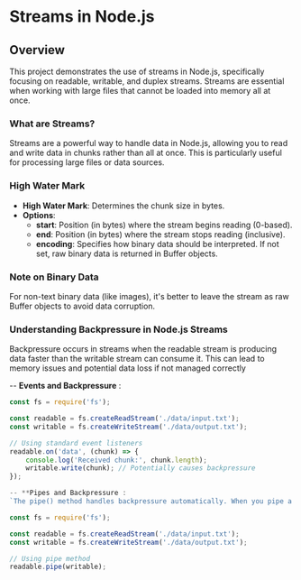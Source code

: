# Streams in Node.js

## Overview
This project demonstrates the use of streams in Node.js, specifically focusing on readable, writable, and duplex streams. Streams are essential when working with large files that cannot be loaded into memory all at once.

### What are Streams?
Streams are a powerful way to handle data in Node.js, allowing you to read and write data in chunks rather than all at once. This is particularly useful for processing large files or data sources.

### High Water Mark

- **High Water Mark**: Determines the chunk size in bytes.
- **Options**:
  - **start**: Position (in bytes) where the stream begins reading (0-based).
  - **end**: Position (in bytes) where the stream stops reading (inclusive).
  - **encoding**: Specifies how binary data should be interpreted. If not set, raw binary data is returned in Buffer objects.

### Note on Binary Data
For non-text binary data (like images), it's better to leave the stream as raw Buffer objects to avoid data corruption.

### Understanding Backpressure in Node.js Streams
Backpressure occurs in streams when the readable stream is producing data faster than the writable stream can consume it. This can lead to memory issues and potential data loss if not managed correctly

-- **Events and Backpressure** : 
```javascript
const fs = require('fs');

const readable = fs.createReadStream('./data/input.txt');
const writable = fs.createWriteStream('./data/output.txt');

// Using standard event listeners
readable.on('data', (chunk) => {
    console.log('Received chunk:', chunk.length);
    writable.write(chunk); // Potentially causes backpressure
});

-- **Pipes and Backpressure : 
`The pipe() method handles backpressure automatically. When you pipe a readable stream to a writable stream, Node.js manages the flow of data. If the writable stream's internal buffer is full, the readable stream will pause until there is space available in the buffer`

const fs = require('fs');

const readable = fs.createReadStream('./data/input.txt');
const writable = fs.createWriteStream('./data/output.txt');

// Using pipe method
readable.pipe(writable);



